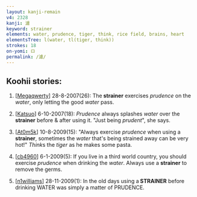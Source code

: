 ```yaml
---
layout: kanji-remain
v4: 2328
kanji: 濾
keyword: strainer
elements: water, prudence, tiger, think, rice field, brains, heart
elementsTree: l(water, tl(tiger, think))
strokes: 18
on-yomi: ロ
permalink: /濾/
---
```


## Koohii stories: 

1) [<a href="http://kanji.koohii.com/profile/Megaqwerty">Megaqwerty</a>] 28-8-2007(26): The<strong> strainer</strong> exercises <em>prudence</em> on the <em>water</em>, only letting the good <em>water</em> pass.

2) [<a href="http://kanji.koohii.com/profile/Katsuo">Katsuo</a>] 6-10-2007(18): <em>Prudence</em> always splashes <em>water</em> over the<strong> strainer</strong> before &amp; after using it. &quot;Just being <em>prudent</em>&quot;, she says.

3) [<a href="http://kanji.koohii.com/profile/At0m5k">At0m5k</a>] 10-8-2009(15): &quot;Always exercise <em>prudence</em> when using a<strong> strainer</strong>, sometimes the <em>water</em> that&#039;s being strained away can be very hot!&quot; <em>Think</em>s the <em>tiger</em> as he makes some pasta.

4) [<a href="http://kanji.koohii.com/profile/cb4960">cb4960</a>] 6-1-2009(5): If you live in a third world country, you should exercise <em>prudence</em> when drinking the <em>water</em>. Always use a <strong>strainer</strong> to remove the germs.

5) [<a href="http://kanji.koohii.com/profile/n1williams">n1williams</a>] 28-11-2009(1): In the old days using a<strong> STRAINER</strong> before drinking WATER was simply a matter of PRUDENCE.

